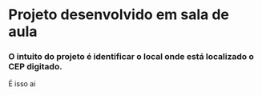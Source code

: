 # Projeto desenvolvido em sala de aula
### O intuito do projeto é identificar o local onde está localizado o CEP digitado.
É isso ai
